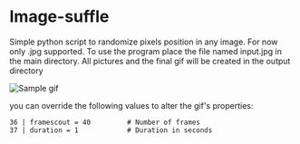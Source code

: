 # Image-suffle

Simple python script to randomize pixels position in any image. For now only .jpg supported. To use the program place the file named input.jpg in the main directory. All pictures and the final gif will be created in the output directory

![Sample gif](https://i.imgur.com/sEhaYFS.gif)

you can override the following values to alter the gif's properties:
```
36 | framescout = 40         # Number of frames
37 | duration = 1            # Duration in seconds
```
